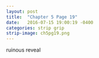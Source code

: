 ```yaml
---
layout: post
title:  "Chapter 5 Page 19"
date:   2016-07-15 19:00:19 -0400
categories: strip grip
strip-image: ch5pg19.png
---
```

ruinous reveal   
